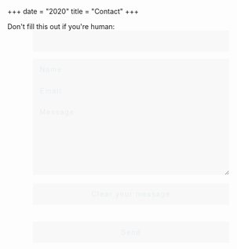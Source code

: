 +++
date = "2020"
title = "Contact"
+++

<script src="https://www.google.com/recaptcha/api.js?render=6Lf-MfAUAAAAAE4dwSezxCqvNloSgnV3wdHcXJUN"></script>

<script>
grecaptcha.ready(function() {
    grecaptcha.execute('6Lf-MfAUAAAAAE4dwSezxCqvNloSgnV3wdHcXJUN', {action: 'contact'});
});
</script>

<style>

.grecaptcha-badge {
  bottom: 60px !important;
}
  #contactForm {
      margin: 0 auto;
}

  #contactForm input, textarea {
      letter-spacing: 2px;
      font: 200 1em/1.1em 'Helvetica Neue', sans-serif;
      
      color: #E7EDF1;
      background-color: RGBA(204, 204, 204, .1);
    
      outline: none; border: none;
   
      display:block;
      margin: 0 auto;
      padding: 1em;
      width: 90%;
      max-width: 400px;
 }

#contactForm textarea {
  height: 150px;
}

#contactForm *:focus {
   background-color: #F92672;
}

#contactForm *:hover {
   background-color: #F92672;
}

::-webkit-input-placeholder {
      color: #E7EDF1;
}

:-moz-placeholder { /* Firefox 18- */
      color: #E7EDF1; 
}

::-moz-placeholder {  /* Firefox 19+ */
    color: #E7EDF1; 
}

:-ms-input-placeholder {  
       color: #E7EDF1;
}
</style>
<form action="/thankyou" data-netlify="true" netlify-honeypot="bot-field" id="contactForm" onsubmit="return validate()"  method="post" netlify>
<p style="visibilty: hidden">
  <label>Don't fill this out if you're human:</label><input name=bot-field>
</p>
  <input class="formInput" type="text" id="name" name="name" autocorrect="off" placeholder="Name"/>
  <input class="formInput" type="email" name="email" id="email" autocapitalize="off" autocorrect="off" placeholder="Email"/>
  <textarea class="formInput" name="message" id="message" placeholder="Message"></textarea>
  
  <br>
    <input class="submitForm" type="reset" value="Clear your message" />
    <br/>
    <br>
    <div data-netlify-recaptcha></div>
    <strong><input class="submitForm" type="submit" value="Send"/></strong>
          
</form>